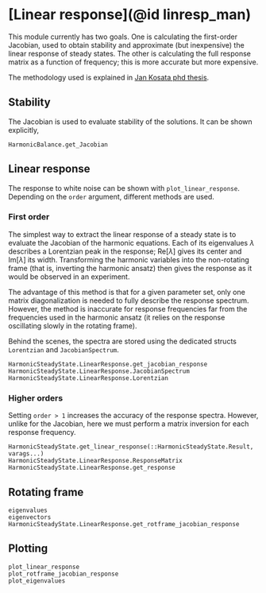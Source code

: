# [Linear response](@id linresp_man)

This module currently has two goals. One is calculating the first-order Jacobian, used to obtain stability and approximate (but inexpensive) the linear response of steady states. The other is calculating the full response matrix as a function of frequency; this is more accurate but more expensive.

The methodology used is explained in [Jan Kosata phd thesis](https://www.doi.org/10.3929/ethz-b-000589190).

## Stability

The Jacobian is used to evaluate stability of the solutions. It can be shown explicitly,

```@docs; canonical=false
HarmonicBalance.get_Jacobian
```

## Linear response

The response to white noise can be shown with `plot_linear_response`. Depending on the `order` argument, different methods are used.

### First order

The simplest way to extract the linear response of a steady state is to evaluate the Jacobian of the harmonic equations. Each of its eigenvalues $\lambda$ describes a Lorentzian peak in the response; $\text{Re}[\lambda]$ gives its center and $\text{Im}[\lambda]$ its width. Transforming the harmonic variables into the non-rotating frame (that is, inverting the harmonic ansatz) then gives the response as it would be observed in an experiment.

The advantage of this method is that for a given parameter set, only one matrix diagonalization is needed to fully describe the response spectrum. However, the method is inaccurate for response frequencies far from the frequencies used in the harmonic ansatz (it relies on the response oscillating slowly in the rotating frame).

Behind the scenes, the spectra are stored using the dedicated structs `Lorentzian` and `JacobianSpectrum`.

```@docs; canonical=false
HarmonicSteadyState.LinearResponse.get_jacobian_response
HarmonicSteadyState.LinearResponse.JacobianSpectrum
HarmonicSteadyState.LinearResponse.Lorentzian
```

### Higher orders

Setting `order > 1` increases the accuracy of the response spectra. However, unlike for the Jacobian, here we must perform a matrix inversion for each response frequency.  

```@docs; canonical=false
HarmonicSteadyState.get_linear_response(::HarmonicSteadyState.Result, varags...)
HarmonicSteadyState.LinearResponse.ResponseMatrix
HarmonicSteadyState.LinearResponse.get_response
```

## Rotating frame

```@docs; canonical=false
eigenvalues
eigenvectors
HarmonicSteadyState.LinearResponse.get_rotframe_jacobian_response
```

## Plotting

```@docs; canonical=false
plot_linear_response
plot_rotframe_jacobian_response
plot_eigenvalues
```

